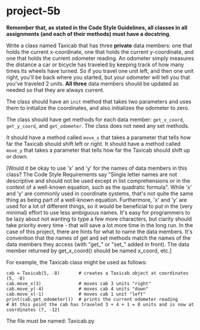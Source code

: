 # project-5b

**Remember that, as stated in the Code Style Guidelines, all classes in all assignments (and each of their methods) must have a docstring.**

Write a class named Taxicab that has three **private** data members: one that holds the current x-coordinate, one that holds the current y-coordinate, and one that holds the current odometer reading. An odometer simply measures the distance a car or bicycle has traveled by keeping track of how many times its wheels have turned. So if you travel one unit left, and then one unit right, you'll be back where you started, but your odometer will tell you that you've traveled 2 units. **All three** data members should be updated as needed so that they are always current. 

The class should have an `init` method that takes two parameters and uses them to initialize the coordinates, and also initializes the odometer to zero.  

The class should have get methods for each data member: `get_x_coord`, `get_y_coord`, and `get_odometer`.  The class does not need any set methods.  

It should have a method called `move_x` that takes a parameter that tells how far the Taxicab should shift left or right. It should have a method called `move_y` that takes a parameter that tells how far the Taxicab should shift up or down.  

[Would it be okay to use 'x' and 'y' for the names of data members in this class? The Code Style Requirements say "Single letter names are not descriptive and should not be used except in list comprehensions or in the context of a well-known equation, such as the quadratic formula". While 'x' and 'y' are commonly used in coordinate systems, that's not quite the same thing as being part of a well-known equation. Furthermore, 'x' and 'y' are used for a lot of different things, so it would be beneficial to put in the (very minimal) effort to use less ambiguous names. It's easy for programmers to be lazy about not wanting to type a few more characters, but clarity should take priority every time - that will save a lot more time in the long run. In the case of this project, there are hints for what to name the data members. It's convention that the names of get and set methods match the names of the data members they access (with "get_" or "set_" added in front). The data member returned by get_x_coord() should be named x_coord, etc.]

For example, the Taxicab class might be used as follows:
```
cab = Taxicab(5, -8)       # creates a Taxicab object at coordinates (5, -8)
cab.move_x(3)              # moves cab 3 units "right"
cab.move_y(-4)             # moves cab 4 units "down"
cab.move_x(-1)             # moves cab 1 unit "left"
print(cab.get_odometer())  # prints the current odometer reading
# At this point the cab has traveled 3 + 4 + 1 = 8 units and is now at coordinates (7, -12)
```

The file must be named: Taxicab.py
